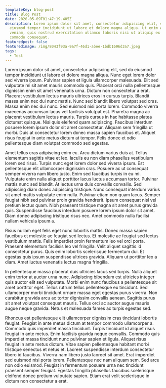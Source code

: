 ```yaml
---
templateKey: blog-post
title: Blog Post
date: 2020-05-09T01:47:19.405Z
description: Lorem ipsum dolor sit amet, consectetur adipiscing elit, sed do
  eiusmod tempor incididunt ut labore et dolore magna aliqua. Ut enim ad minim
  veniam, quis nostrud exercitation ullamco laboris nisi ut aliquip ex ea
  commodo consequat.
featuredpost: false
featuredimage: /img/8043f93a-9a7f-46d1-abee-1bdb1696d3a7.jpeg
tags:
  - Test
---
```

Lorem ipsum dolor sit amet, consectetur adipiscing elit, sed do eiusmod tempor incididunt ut labore et dolore magna aliqua. Nunc eget lorem dolor sed viverra ipsum. Pulvinar sapien et ligula ullamcorper malesuada. Elit sed vulputate mi sit amet mauris commodo quis. Placerat orci nulla pellentesque dignissim enim sit amet venenatis urna. Dictum non consectetur a erat. Placerat vestibulum lectus mauris ultrices eros in cursus turpis. Blandit massa enim nec dui nunc mattis. Nunc sed blandit libero volutpat sed cras. Massa enim nec dui nunc. Sed euismod nisi porta lorem. Commodo viverra maecenas accumsan lacus vel facilisis volutpat est. Pharetra magna ac placerat vestibulum lectus mauris. Turpis cursus in hac habitasse platea dictumst quisque. Nisi quis eleifend quam adipiscing. Faucibus interdum posuere lorem ipsum dolor sit amet consectetur. Aliquam sem fringilla ut morbi. Duis at consectetur lorem donec massa sapien faucibus et. Aliquet risus feugiat in ante metus dictum at tempor. Felis donec et odio pellentesque diam volutpat commodo sed egestas.

Amet tellus cras adipiscing enim eu. Arcu dictum varius duis at. Tellus elementum sagittis vitae et leo. Iaculis eu non diam phasellus vestibulum lorem sed risus. Turpis nunc eget lorem dolor sed viverra ipsum. Est pellentesque elit ullamcorper dignissim cras. Posuere ac ut consequat semper viverra nam libero justo. Enim sed faucibus turpis in eu mi. Vulputate enim nulla aliquet porttitor lacus luctus accumsan tortor. Pulvinar mattis nunc sed blandit. At lectus urna duis convallis convallis. Sed adipiscing diam donec adipiscing tristique. Nunc consequat interdum varius sit amet mattis vulputate enim nulla. Pulvinar etiam non quam lacus. Semper feugiat nibh sed pulvinar proin gravida hendrerit. Ipsum consequat nisl vel pretium lectus quam. Nibh praesent tristique magna sit amet purus gravida quis. Suspendisse faucibus interdum posuere lorem ipsum dolor sit amet. Diam donec adipiscing tristique risus nec. Amet commodo nulla facilisi nullam vehicula ipsum a.

Risus nullam eget felis eget nunc lobortis mattis. Donec massa sapien faucibus et molestie ac feugiat sed lectus. Et molestie ac feugiat sed lectus vestibulum mattis. Felis imperdiet proin fermentum leo vel orci porta. Praesent elementum facilisis leo vel fringilla. Velit aliquet sagittis id consectetur purus. Quis enim lobortis scelerisque fermentum dui. Et egestas quis ipsum suspendisse ultrices gravida. Aliquam ut porttitor leo a diam. Amet luctus venenatis lectus magna fringilla.

In pellentesque massa placerat duis ultricies lacus sed turpis. Nulla aliquet enim tortor at auctor urna nunc. Adipiscing bibendum est ultricies integer quis auctor elit sed vulputate. Morbi enim nunc faucibus a pellentesque sit amet porttitor eget. Tellus rutrum tellus pellentesque eu tincidunt. Sed ullamcorper morbi tincidunt ornare massa eget egestas purus viverra. Non curabitur gravida arcu ac tortor dignissim convallis aenean. Sagittis purus sit amet volutpat consequat mauris. Tellus orci ac auctor augue mauris augue neque gravida. Netus et malesuada fames ac turpis egestas sed.

Rhoncus est pellentesque elit ullamcorper dignissim cras tincidunt lobortis feugiat. Feugiat in ante metus dictum at tempor commodo ullamcorper a. Commodo quis imperdiet massa tincidunt. Turpis tincidunt id aliquet risus feugiat in ante metus. Enim facilisis gravida neque convallis. Commodo quis imperdiet massa tincidunt nunc pulvinar sapien et ligula. Aliquet risus feugiat in ante metus dictum. Vitae sapien pellentesque habitant morbi tristique senectus et netus et. Laoreet suspendisse interdum consectetur libero id faucibus. Viverra nam libero justo laoreet sit amet. Erat imperdiet sed euismod nisi porta lorem. Pellentesque nec nam aliquam sem. Sed arcu non odio euismod. Feugiat in fermentum posuere urna nec tincidunt praesent semper feugiat. Egestas fringilla phasellus faucibus scelerisque eleifend donec pretium vulputate sapien. Etiam erat velit scelerisque in dictum non consectetur a erat.
